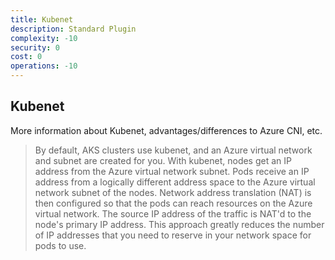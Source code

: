 ```yaml
---
title: Kubenet
description: Standard Plugin
complexity: -10
security: 0
cost: 0
operations: -10
---
```


## Kubenet

More information about Kubenet, advantages/differences to Azure CNI, etc.

> By default, AKS clusters use kubenet, and an Azure virtual network and subnet are created for you. With kubenet, nodes get an IP address from the Azure virtual network subnet. Pods receive an IP address from a logically different address space to the Azure virtual network subnet of the nodes. Network address translation (NAT) is then configured so that the pods can reach resources on the Azure virtual network. The source IP address of the traffic is NAT'd to the node's primary IP address. This approach greatly reduces the number of IP addresses that you need to reserve in your network space for pods to use.

